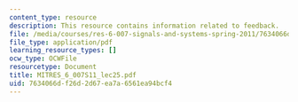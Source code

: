 ```yaml
---
content_type: resource
description: This resource contains information related to feedback.
file: /media/courses/res-6-007-signals-and-systems-spring-2011/7634066df26d2d67ea7a6561ea94bcf4_MITRES_6_007S11_lec25.pdf
file_type: application/pdf
learning_resource_types: []
ocw_type: OCWFile
resourcetype: Document
title: MITRES_6_007S11_lec25.pdf
uid: 7634066d-f26d-2d67-ea7a-6561ea94bcf4
---
```

